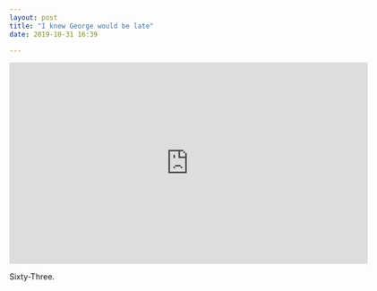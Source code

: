 ```yaml
---
layout: post
title: "I knew George would be late"
date: 2019-10-31 16:39

---
```


<iframe src="https://player.vimeo.com/video/370123506" width="640" height="360" frameborder="0" allow="autoplay; fullscreen" allowfullscreen></iframe>

Sixty-Three.
